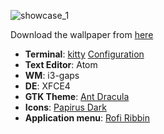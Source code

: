 ![showcase_1](https://user-images.githubusercontent.com/37407370/148635972-3f072b86-a51e-4bbd-b215-c8c207fccfa5.png)

Download the wallpaper from [here](https://www.pexels.com/photo/forest-during-dawn-226721/)

- **Terminal**: [kitty](https://sw.kovidgoyal.net/kitty/) [Configuration](https://github.com/mashaal/wild-cherry/blob/master/kitty/wild-cherry.conf)
- **Text Editor**: Atom
- **WM**: i3-gaps
- **DE**: XFCE4
- **GTK Theme**: [Ant Dracula](https://www.gnome-look.org/p/1099856)
- **Icons**: [Papirus Dark](https://github.com/PapirusDevelopmentTeam/papirus-icon-theme/releases/tag/20220101)
- **Application menu**: [Rofi Ribbin](https://github.com/adi1090x/rofi#ribbon)

